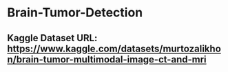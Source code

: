 # Brain-Tumor-Detection

## Kaggle Dataset URL: https://www.kaggle.com/datasets/murtozalikhon/brain-tumor-multimodal-image-ct-and-mri
